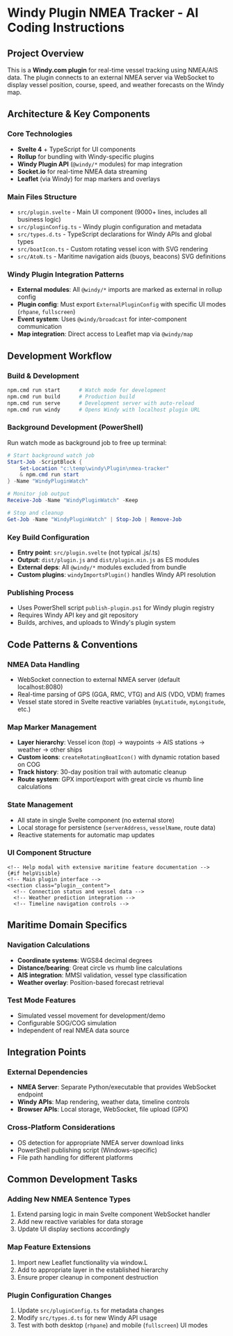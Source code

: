 # Windy Plugin NMEA Tracker - AI Coding Instructions

## Project Overview
This is a **Windy.com plugin** for real-time vessel tracking using NMEA/AIS data. The plugin connects to an external NMEA server via WebSocket to display vessel position, course, speed, and weather forecasts on the Windy map.

## Architecture & Key Components

### Core Technologies
- **Svelte 4** + TypeScript for UI components
- **Rollup** for bundling with Windy-specific plugins
- **Windy Plugin API** (`@windy/*` modules) for map integration
- **Socket.io** for real-time NMEA data streaming
- **Leaflet** (via Windy) for map markers and overlays

### Main Files Structure
- `src/plugin.svelte` - Main UI component (9000+ lines, includes all business logic)
- `src/pluginConfig.ts` - Windy plugin configuration and metadata
- `src/types.d.ts` - TypeScript declarations for Windy APIs and global types
- `src/boatIcon.ts` - Custom rotating vessel icon with SVG rendering
- `src/AtoN.ts` - Maritime navigation aids (buoys, beacons) SVG definitions

### Windy Plugin Integration Patterns
- **External modules**: All `@windy/*` imports are marked as external in rollup config
- **Plugin config**: Must export `ExternalPluginConfig` with specific UI modes (`rhpane`, `fullscreen`)
- **Event system**: Uses `@windy/broadcast` for inter-component communication
- **Map integration**: Direct access to Leaflet map via `@windy/map`

## Development Workflow

### Build & Development
```bash
npm.cmd run start      # Watch mode for development
npm.cmd run build      # Production build
npm.cmd run serve      # Development server with auto-reload
npm.cmd run windy      # Opens Windy with localhost plugin URL
```

### Background Development (PowerShell)
Run watch mode as background job to free up terminal:
```powershell
# Start background watch job
Start-Job -ScriptBlock { 
    Set-Location "c:\temp\windy\Plugin\nmea-tracker"
    & npm.cmd run start 
} -Name "WindyPluginWatch"

# Monitor job output
Receive-Job -Name "WindyPluginWatch" -Keep

# Stop and cleanup
Get-Job -Name "WindyPluginWatch" | Stop-Job | Remove-Job
```

### Key Build Configuration
- **Entry point**: `src/plugin.svelte` (not typical .js/.ts)
- **Output**: `dist/plugin.js` and `dist/plugin.min.js` as ES modules
- **External deps**: All `@windy/*` modules excluded from bundle
- **Custom plugins**: `windyImportsPlugin()` handles Windy API resolution

### Publishing Process
- Uses PowerShell script `publish-plugin.ps1` for Windy plugin registry
- Requires Windy API key and git repository
- Builds, archives, and uploads to Windy's plugin system

## Code Patterns & Conventions

### NMEA Data Handling
- WebSocket connection to external NMEA server (default localhost:8080)
- Real-time parsing of GPS (GGA, RMC, VTG) and AIS (VDO, VDM) frames
- Vessel state stored in Svelte reactive variables (`myLatitude`, `myLongitude`, etc.)

### Map Marker Management
- **Layer hierarchy**: Vessel icon (top) → waypoints → AIS stations → weather → other ships
- **Custom icons**: `createRotatingBoatIcon()` with dynamic rotation based on COG
- **Track history**: 30-day position trail with automatic cleanup
- **Route system**: GPX import/export with great circle vs rhumb line calculations

### State Management
- All state in single Svelte component (no external store)
- Local storage for persistence (`serverAddress`, `vesselName`, route data)
- Reactive statements for automatic map updates

### UI Component Structure
```svelte
<!-- Help modal with extensive maritime feature documentation -->
{#if helpVisible}
<!-- Main plugin interface -->
<section class="plugin__content">
  <!-- Connection status and vessel data -->
  <!-- Weather prediction integration -->
  <!-- Timeline navigation controls -->
```

## Maritime Domain Specifics

### Navigation Calculations
- **Coordinate systems**: WGS84 decimal degrees
- **Distance/bearing**: Great circle vs rhumb line calculations
- **AIS integration**: MMSI validation, vessel type classification
- **Weather overlay**: Position-based forecast retrieval

### Test Mode Features
- Simulated vessel movement for development/demo
- Configurable SOG/COG simulation
- Independent of real NMEA data source

## Integration Points

### External Dependencies
- **NMEA Server**: Separate Python/executable that provides WebSocket endpoint
- **Windy APIs**: Map rendering, weather data, timeline controls
- **Browser APIs**: Local storage, WebSocket, file upload (GPX)

### Cross-Platform Considerations
- OS detection for appropriate NMEA server download links
- PowerShell publishing script (Windows-specific)
- File path handling for different platforms

## Common Development Tasks

### Adding New NMEA Sentence Types
1. Extend parsing logic in main Svelte component WebSocket handler
2. Add new reactive variables for data storage
3. Update UI display sections accordingly

### Map Feature Extensions
1. Import new Leaflet functionality via window.L
2. Add to appropriate layer in the established hierarchy
3. Ensure proper cleanup in component destruction

### Plugin Configuration Changes
1. Update `src/pluginConfig.ts` for metadata changes
2. Modify `src/types.d.ts` for new Windy API usage
3. Test with both desktop (`rhpane`) and mobile (`fullscreen`) UI modes